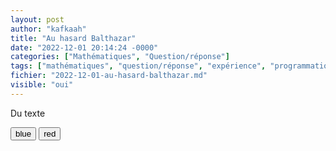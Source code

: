 ```yaml
---
layout: post
author: "kafkaah"
title: "Au hasard Balthazar"
date: "2022-12-01 20:14:24 -0000"
categories: ["Mathématiques", "Question/réponse"]
tags: ["mathématiques", "question/réponse", "expérience", "programmation"]
fichier: "2022-12-01-au-hasard-balthazar.md"
visible: "oui"
---
```


<script type="application/javascript"> 
  function changeColor(newColor) {
    var elem = document.getElementById('para');
    elem.style.color = newColor;
  }
  window.addEventListener("load", (event) => {
    console.log("page is fully loaded");
    alert("Hello World!");
  });
</script>

<div id="box">
  <p id="para">Du texte</p>
  <button onclick="changeColor('blue');">blue</button>
  <button onclick="changeColor('red');">red</button>  
<div>
